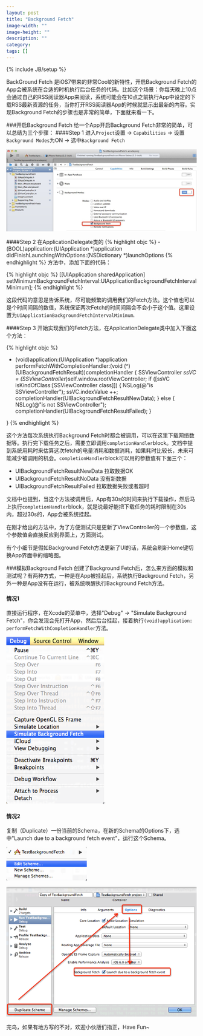 ```yaml
---
layout: post
title: "Background Fetch"
image-width: ""
image-height: ""
description: ""
category: 
tags: []
---
```

{% include JB/setup %}

BackGround Fetch 是iOS7带来的非常Cool的新特性，开启Background Fetch的App会被系统在合适的时机执行后台任务的代码。比如这个场景：你每天晚上10点会通过自己的RSS阅读器App来阅读，系统可能会在10点之前执行App中设定的下载RSS最新资源的任务，当你打开RSS阅读器App的时候就显示出最新的内容。实现Background Fetch的步骤也是非常的简单，下面就来看一下。

###开启Background Fetch
给一个App开启Background Fetch非常的简单，可以总结为三个步骤：
####Step 1 
进入`Project`设置 -> `Capabilities` -> 设置`Background Modes`为ON -> 选中`Background Fetch`

![BG_Fetch01](/assets/resources/BG_Fetch01.png)

####Step 2
在ApplicationDelegate类的
{% highlight objc %}
-(BOOL)application:(UIApplication *)application didFinishLaunchingWithOptions:(NSDictionary *)launchOptions
{% endhighlight %}
方法中，添加下面的代码：

{% highlight objc %}
[[UIApplication sharedApplication] setMinimumBackgroundFetchInterval:UIApplicationBackgroundFetchIntervalMinimum];
{% endhighlight %}

这段代码的意思是告诉系统，尽可能频繁的调用我们的Fetch方法。这个值也可以是个时间间隔的数值，系统保证两次Fetch的时间间隔会不会小于这个值。这里设置为`UIApplicationBackgroundFetchIntervalMinimum`.

####Step 3
开始实现我们的Fetch方法，在ApplicationDelegate类中加入下面这个方法：

{% highlight objc %}
- (void)application:(UIApplication *)application performFetchWithCompletionHandler:(void (^)(UIBackgroundFetchResult))completionHandler {
    SSViewController *ssVC = (SSViewController*)self.window.rootViewController;
    if ([ssVC isKindOfClass:[SSViewController class]]) {
        NSLog(@"is SSViewController");
        ssVC.indexValue ++;
        completionHandler(UIBackgroundFetchResultNewData);
    } else {
        NSLog(@"is not SSViewController");
        completionHandler(UIBackgroundFetchResultFailed);
    }
    
}
{% endhighlight %}

这个方法每次系统执行Background Fetch时都会被调用，可以在这里下载网络数据等。执行完下载任务之后，需要立即调用`completionHandler`block。文档中提到系统用耗时来估算这次fetch的电量消耗和数据消耗，如果耗时比较长，未来可能减少被调用的机会。`completionHandler`block可以用的参数值有下面三个：

* UIBackgroundFetchResultNewData 拉取数据OK
* UIBackgroundFetchResultNoData  没有新数据
* UIBackgroundFetchResultFailed  拉取数据失败或者超时

文档中也提到，当这个方法被调用后，App有30s的时间来执行下载操作，然后马上执行`completionHandler`block，就是说最好能把下载任务的耗时限制在30s内，超过30s的，App会被系统挂起。

在刚才给出的方法中，为了方便测试只是更新了ViewController的一个参数值，这个参数值会直接反应到界面上，方面测试。

有个小细节是假如Background Fetch方法更新了UI的话，系统会刷新Home键切换App界面中的缩略图。

###模拟Background Fetch
创建了Background Fetch后，怎么来方面的模拟和测试呢？有两种方式，一种是在App被挂起后，系统执行Background Fetch，另外一种是App没有在运行，被系统唤醒执行Background Fetch方法。

#### 情况1
直接运行程序，在Xcode的菜单中，选择"Debug" -> "Simulate Background Fetch"，你会发现会先打开App，然后后台挂起，接着执行`(void)application: performFetchWithCompletionHandler`方法。

![BG_Fetch02](/assets/resources/BG_Fetch02.png)

#### 情况2
复制（Duplicate）一份当前的Schema，在新的Schema的Options下，选中"Launch due to a background fetch event"，运行这个Schema。

![BG_Fetch03](/assets/resources/BG_Fetch03.png)

![BG_Fetch04](/assets/resources/BG_Fetch04.png)

完鸟，如果有地方写的不对，欢迎小伙版们指正，Have Fun~





